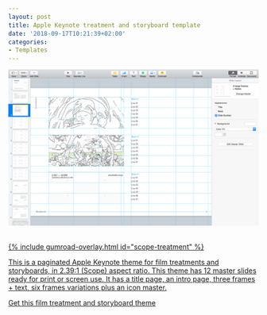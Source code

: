 ```yaml
---
layout: post
title: Apple Keynote treatment and storyboard template
date: '2018-09-17T10:21:39+02:00'
categories:
- Templates
---
```

<a href="https://gum.co/scope-treatment"><img src="/images/Apple-Keynote-Storyboard-Theme-Advertising-Film-Treatment-Scope-2.39x1-Avenir-Light-10pt-on-DIN-A4-landscape_03.png"/><br/><br/>

{% include gumroad-overlay.html id="scope-treatment" %}

This is a paginated Apple Keynote theme for film treatments and storyboards, in 2.39:1 (Scope) aspect ratio. This theme has 12 master slides ready for print or screen use. It has a title page, an intro page, three frames + text, six frames variations plus an icon master.

<script src="https://gumroad.com/js/gumroad.js"></script><a class="gumroad-button" href="https://gum.co/scope-treatment?wanted=true" target="_blank">Get this film treatment and storyboard theme</a>
